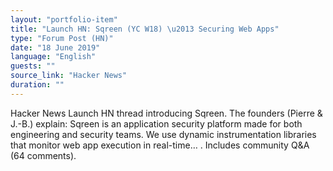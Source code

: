 ```yaml
---
layout: "portfolio-item"
title: "Launch HN: Sqreen (YC W18) \u2013 Securing Web Apps"
type: "Forum Post (HN)"
date: "18 June 2019"
language: "English"
guests: ""
source_link: "Hacker News"
duration: ""
---
```


Hacker News Launch HN thread introducing Sqreen. The founders (Pierre & J.-B.) explain: Sqreen is an application security platform made for both engineering and security teams. We use dynamic instrumentation libraries that monitor web app execution in real-time… . Includes community Q&A (64 comments).
